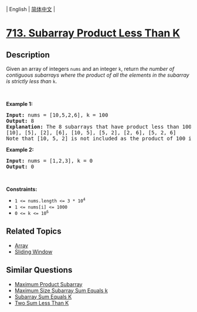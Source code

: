 
| English | [简体中文](README.md) |

# [713. Subarray Product Less Than K](https://leetcode-cn.com/problems/subarray-product-less-than-k/)

## Description

<p>Given an array of integers <code>nums</code> and an integer <code>k</code>, return <em>the number of contiguous subarrays where the product of all the elements in the subarray is strictly less than </em><code>k</code>.</p>

<p>&nbsp;</p>
<p><strong>Example 1:</strong></p>

<pre>
<strong>Input:</strong> nums = [10,5,2,6], k = 100
<strong>Output:</strong> 8
<strong>Explanation:</strong> The 8 subarrays that have product less than 100 are:
[10], [5], [2], [6], [10, 5], [5, 2], [2, 6], [5, 2, 6]
Note that [10, 5, 2] is not included as the product of 100 is not strictly less than k.
</pre>

<p><strong>Example 2:</strong></p>

<pre>
<strong>Input:</strong> nums = [1,2,3], k = 0
<strong>Output:</strong> 0
</pre>

<p>&nbsp;</p>
<p><strong>Constraints:</strong></p>

<ul>
	<li><code>1 &lt;= nums.length &lt;= 3 * 10<sup>4</sup></code></li>
	<li><code>1 &lt;= nums[i] &lt;= 1000</code></li>
	<li><code>0 &lt;= k &lt;= 10<sup>6</sup></code></li>
</ul>


## Related Topics

- [Array](https://leetcode-cn.com/tag/array)
- [Sliding Window](https://leetcode-cn.com/tag/sliding-window)

## Similar Questions

- [Maximum Product Subarray](../maximum-product-subarray/README_EN.md)
- [Maximum Size Subarray Sum Equals k](../maximum-size-subarray-sum-equals-k/README_EN.md)
- [Subarray Sum Equals K](../subarray-sum-equals-k/README_EN.md)
- [Two Sum Less Than K](../two-sum-less-than-k/README_EN.md)
